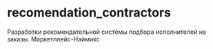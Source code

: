 # recomendation_contractors
Разработки рекомендательной системы подбора исполнителей на заказы. Маркетплейс-Наймикс
